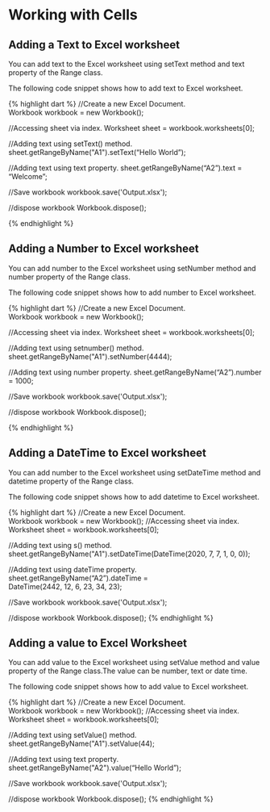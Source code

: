 # Working with Cells

## Adding a Text to Excel worksheet

You can add text to the Excel worksheet using setText method and text property of the Range class.

The following code snippet shows how to add text to Excel worksheet.

{% highlight dart %}
//Create a new Excel Document.
Workbook workbook = new Workbook();

//Accessing sheet via index.
Worksheet sheet = workbook.worksheets[0];

//Adding text using setText() method.
sheet.getRangeByName("A1").setText(“Hello World”);

//Adding text using text property.
sheet.getRangeByName(“A2”).text = “Welcome”;

//Save workbook
workbook.save('Output.xlsx');

//dispose workbook
Workbook.dispose();

{% endhighlight %}

## Adding a Number to Excel worksheet
You can add number to the Excel worksheet using setNumber method and number property of the Range class.

The following code snippet shows how to add number to Excel worksheet.

{% highlight dart %}
//Create a new Excel Document.
Workbook workbook = new Workbook();

//Accessing sheet via index.
Worksheet sheet = workbook.worksheets[0];

//Adding text using setnumber() method.
sheet.getRangeByName("A1").setNumber(4444);

//Adding text using number property.
sheet.getRangeByName(“A2”).number = 1000;

//Save workbook
workbook.save('Output.xlsx');

//dispose workbook
Workbook.dispose();

{% endhighlight %}

## Adding a DateTime to Excel worksheet

You can add number to the Excel worksheet using setDateTime method and datetime property of the Range class.

The following code snippet shows how to add datetime to Excel worksheet.

{% highlight dart %}
//Create a new Excel Document.
Workbook workbook = new Workbook();
//Accessing sheet via index.
Worksheet sheet = workbook.worksheets[0];

//Adding text using s() method.
sheet.getRangeByName("A1").setDateTime(DateTime(2020, 7, 7, 1, 0, 0));

//Adding text using dateTime property.
sheet.getRangeByName(“A2”).dateTime = DateTime(2442, 12, 6, 23, 34, 23);

//Save workbook
workbook.save('Output.xlsx');

//dispose workbook
Workbook.dispose();
{% endhighlight %}

## Adding a value to Excel Worksheet
You can add value to the Excel worksheet using setValue method and value property of the Range class.The value can be number, text or date time.

The following code snippet shows how to add value to Excel worksheet.

{% highlight dart %}
//Create a new Excel Document.
Workbook workbook = new Workbook();
//Accessing sheet via index.
Worksheet sheet = workbook.worksheets[0];

//Adding text using setValue() method.
sheet.getRangeByName("A1").setValue(44);

//Adding text using text property.
sheet.getRangeByName("A2").value(“Hello World”);

//Save workbook
workbook.save('Output.xlsx');

//dispose workbook
Workbook.dispose();
{% endhighlight %}
